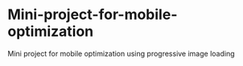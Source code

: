 # Mini-project-for-mobile-optimization
Mini project for mobile optimization using progressive image loading
